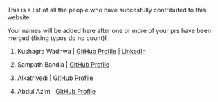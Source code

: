 This is a list of all the people who have succesfully contributed to this website:

Your names will be added here after one or more of your prs have been merged (fixing typos do no count)! 

1. Kushagra Wadhwa | [GitHub Profile](https://github.com/Kushagraw12/) | [LinkedIn](https://linkedin.com/in/kushagra-wadhwa12)

2. Sampath Bandla | [GitHub Profile](https://github.com/sampathbandla)

3. Alkatrivedi | [GitHub Profile](https://github.com/alkatrivedi)

4. Abdul Azim | [GitHub Profile](https://github.com/azim2429)

